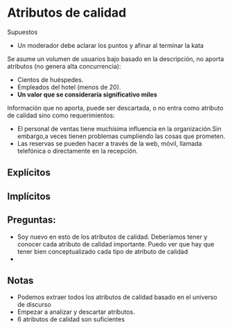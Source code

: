 # Atributos de calidad

Supuestos

- Un moderador debe aclarar los puntos y afinar al terminar la kata

Se asume un volumen de usuarios bajo basado en la descripción, no aporta atributos (no genera alta concurrencia):
- Cientos de huéspedes. 
- Empleados del hotel (menos de 20).
- **Un valor que se consideraría significativo miles**

Información que no aporta, puede ser descartada, o no entra como atributo de calidad sino como requerimientos:
- El personal de ventas tiene muchísima influencia en la organización.Sin embargo,a veces tienen problemas cumpliendo las cosas que prometen.
- Las reservas se pueden hacer a través de la web, móvil, llamada telefónica o directamente en la recepción.

## Explícitos

## Implícitos

## Preguntas:

- Soy nuevo en esto de los atributos de calidad. Deberíamos tener y conocer cada atributo de calidad importante. Puedo ver que hay que tener bien conceptualizado cada tipo de atributo de calidad
- 

## Notas

- Podemos extraer todos los atributos de calidad basado en el universo de discurso
- Empezar a analizar y descartar atributos.
- 6 atributos de calidad son suficientes

